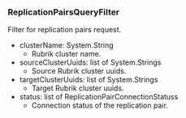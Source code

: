 ### ReplicationPairsQueryFilter
Filter for replication pairs request.

- clusterName: System.String
  - Rubrik cluster name.
- sourceClusterUuids: list of System.Strings
  - Source Rubrik cluster uuids.
- targetClusterUuids: list of System.Strings
  - Target Rubrik cluster uuids.
- status: list of ReplicationPairConnectionStatuss
  - Connection status of the replication pair.
